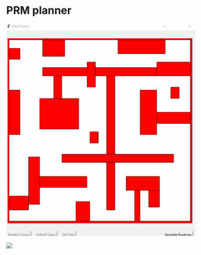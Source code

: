 # PRM planner

![](https://github.com/Praj390/CPSC8810_motion_planning/blob/master/Probilistic%20Roadmap%20Method/p4/PRM_astar.gif)

![](Motion_Planning/GIFS/Probilistic_Roadmap_Method/PRM_astar.gif )
